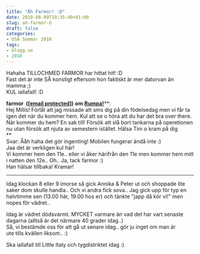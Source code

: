 ```yaml
---
title: "Åh Farmor! :D"
date: 2010-08-09T19:35:40+01:00
slug: ah-farmor-d
draft: false
categories:
- USA Sommar 2010
tags:
- blogg.se
- 2010
---
```

Hahaha TILLOCHMED FARMOR har hittat hit! :D  
Fast det är inte SÅ konstigt eftersom hon faktiskt är mer datorvan än mamma ;)  
KUL iallafall! :D  
  
**farmor  (**[**\[email protected\]**](/cdn-cgi/l/email-protection#9bf7f4fdfce9fef5afaedbeffef7fea9b5e8fe)**)** **om** [**Rumpa!**](http://camillalovgren.blogg.se/2010/august/rumpa.html)**:  
Hej Millis! Förlåt att jag missade att sms dig på din födelsedag men vi får ta igen det när du kommer hem. Kul att se o höra att du har det bra over there. När kommer du hem? En sak till! Försök att slå bort tankarna på operetionen nu utan försök att njuta av semestern istället. Hälsa Tim o kram på dig  
**  
Svar: Ååh haha det gör ingenting! Mobilen fungerar ändå inte :)  
Jaa det är verkligen kul här!  
Vi kommer hem den 11e.. eller vi åker härifrån den 11e men kommer hem mitt i natten den 12e.. Oh.. Ja, tack farmor :)  
Han hälsar tillbaka! Kramar!  
  
  

* * *

Idag klockan 8 eller 9 imorse så gick Annika & Peter ut och shoppade lite saker dom skulle handla.. Och vi andra fick sova.. Jag gick upp för typ en halvtimme sen (13.00 här, 19.00 hos er) och tänkte "japp då kör vi!" men nopes för vädret..  
  
Idag är vädret dödsvarmt. MYCKET varmare än vad det har vart senaste dagarna (alltså är det närmare 40 grader idag..)  
Så, vi bestämde oss för att gå ut senare idag.. gör ju inget om man är ute tills kvällen liksom.. :)  
  
Ska iallafall till Little Italy och tygdistriktet idag :)